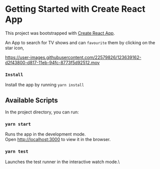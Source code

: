 # Getting Started with Create React App

This project was bootstrapped with [Create React App](https://github.com/facebook/create-react-app).

An App to search for TV shows and can `favourite` them by clicking on the star icon, 

https://user-images.githubusercontent.com/22579826/123639162-d2f43800-d817-11eb-94fc-8773f5d92512.mov


### `Install`
Install the app  by running `yarn install`

## Available Scripts

In the project directory, you can run:

### `yarn start`

Runs the app in the development mode.\
Open [http://localhost:3000](http://localhost:3000) to view it in the browser.


### `yarn test`

Launches the test runner in the interactive watch mode.\
